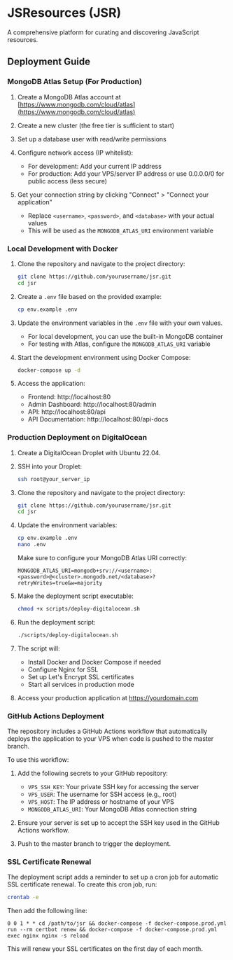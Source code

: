 # JSResources (JSR)

A comprehensive platform for curating and discovering JavaScript resources.

## Deployment Guide

### MongoDB Atlas Setup (For Production)

1. Create a MongoDB Atlas account at [https://www.mongodb.com/cloud/atlas](https://www.mongodb.com/cloud/atlas)

2. Create a new cluster (the free tier is sufficient to start)

3. Set up a database user with read/write permissions

4. Configure network access (IP whitelist):
   - For development: Add your current IP address
   - For production: Add your VPS/server IP address or use 0.0.0.0/0 for public access (less secure)

5. Get your connection string by clicking "Connect" > "Connect your application"
   - Replace `<username>`, `<password>`, and `<database>` with your actual values
   - This will be used as the `MONGODB_ATLAS_URI` environment variable

### Local Development with Docker

1. Clone the repository and navigate to the project directory:
   ```bash
   git clone https://github.com/yourusername/jsr.git
   cd jsr
   ```

2. Create a `.env` file based on the provided example:
   ```bash
   cp env.example .env
   ```

3. Update the environment variables in the `.env` file with your own values.
   - For local development, you can use the built-in MongoDB container
   - For testing with Atlas, configure the `MONGODB_ATLAS_URI` variable

4. Start the development environment using Docker Compose:
   ```bash
   docker-compose up -d
   ```

5. Access the application:
   - Frontend: http://localhost:80
   - Admin Dashboard: http://localhost:80/admin
   - API: http://localhost:80/api
   - API Documentation: http://localhost:80/api-docs

### Production Deployment on DigitalOcean

1. Create a DigitalOcean Droplet with Ubuntu 22.04.

2. SSH into your Droplet:
   ```bash
   ssh root@your_server_ip
   ```

3. Clone the repository and navigate to the project directory:
   ```bash
   git clone https://github.com/yourusername/jsr.git
   cd jsr
   ```

4. Update the environment variables:
   ```bash
   cp env.example .env
   nano .env
   ```
   
   Make sure to configure your MongoDB Atlas URI correctly:
   ```
   MONGODB_ATLAS_URI=mongodb+srv://<username>:<password>@<cluster>.mongodb.net/<database>?retryWrites=true&w=majority
   ```

5. Make the deployment script executable:
   ```bash
   chmod +x scripts/deploy-digitalocean.sh
   ```

6. Run the deployment script:
   ```bash
   ./scripts/deploy-digitalocean.sh
   ```

7. The script will:
   - Install Docker and Docker Compose if needed
   - Configure Nginx for SSL
   - Set up Let's Encrypt SSL certificates
   - Start all services in production mode

8. Access your production application at https://yourdomain.com

### GitHub Actions Deployment

The repository includes a GitHub Actions workflow that automatically deploys the application to your VPS when code is pushed to the master branch.

To use this workflow:

1. Add the following secrets to your GitHub repository:
   - `VPS_SSH_KEY`: Your private SSH key for accessing the server
   - `VPS_USER`: The username for SSH access (e.g., root)
   - `VPS_HOST`: The IP address or hostname of your VPS
   - `MONGODB_ATLAS_URI`: Your MongoDB Atlas connection string

2. Ensure your server is set up to accept the SSH key used in the GitHub Actions workflow.

3. Push to the master branch to trigger the deployment.

### SSL Certificate Renewal

The deployment script adds a reminder to set up a cron job for automatic SSL certificate renewal. To create this cron job, run:

```bash
crontab -e
```

Then add the following line:

```
0 0 1 * * cd /path/to/jsr && docker-compose -f docker-compose.prod.yml run --rm certbot renew && docker-compose -f docker-compose.prod.yml exec nginx nginx -s reload
```

This will renew your SSL certificates on the first day of each month. 